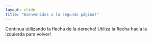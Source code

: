 ```yaml
---
layout: slide
title: "Bienvenidos a la segunda página!"
---
```

Continua utilizando la flecha de la derecha!
Utiliza la flecha hacia la izquierda para volver!

